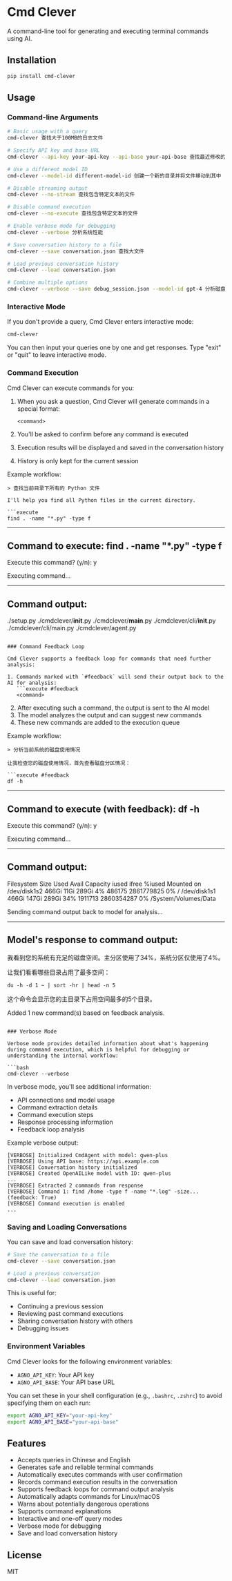 # Cmd Clever

A command-line tool for generating and executing terminal commands using AI.

## Installation

```bash
pip install cmd-clever
```

## Usage

### Command-line Arguments

```bash
# Basic usage with a query
cmd-clever 查找大于100MB的日志文件

# Specify API key and base URL
cmd-clever --api-key your-api-key --api-base your-api-base 查找最近修改的文件

# Use a different model ID
cmd-clever --model-id different-model-id 创建一个新的目录并将文件移动到其中

# Disable streaming output
cmd-clever --no-stream 查找包含特定文本的文件

# Disable command execution
cmd-clever --no-execute 查找包含特定文本的文件

# Enable verbose mode for debugging
cmd-clever --verbose 分析系统性能

# Save conversation history to a file
cmd-clever --save conversation.json 查找大文件

# Load previous conversation history
cmd-clever --load conversation.json

# Combine multiple options
cmd-clever --verbose --save debug_session.json --model-id gpt-4 分析磁盘使用情况
```

### Interactive Mode

If you don't provide a query, Cmd Clever enters interactive mode:

```bash
cmd-clever
```

You can then input your queries one by one and get responses. Type "exit" or "quit" to leave interactive mode.

### Command Execution

Cmd Clever can execute commands for you:

1. When you ask a question, Cmd Clever will generate commands in a special format:
   ```execute
   <command>
   ```

2. You'll be asked to confirm before any command is executed
3. Execution results will be displayed and saved in the conversation history
4. History is only kept for the current session

Example workflow:
```
> 查找当前目录下所有的 Python 文件

I'll help you find all Python files in the current directory.

```execute
find . -name "*.py" -type f
```

----------------------------------------
Command to execute:
find . -name "*.py" -type f
----------------------------------------
Execute this command? (y/n): y

Executing command...

----------------------------------------
Command output:
----------------------------------------
./setup.py
./cmdclever/__init__.py
./cmdclever/__main__.py
./cmdclever/cli/__init__.py
./cmdclever/cli/main.py
./cmdclever/agent.py
```

### Command Feedback Loop

Cmd Clever supports a feedback loop for commands that need further analysis:

1. Commands marked with `#feedback` will send their output back to the AI for analysis:
   ```execute #feedback
   <command>
   ```

2. After executing such a command, the output is sent to the AI model
3. The model analyzes the output and can suggest new commands
4. These new commands are added to the execution queue

Example workflow:
```
> 分析当前系统的磁盘使用情况

让我检查您的磁盘使用情况，首先查看磁盘分区情况：

```execute #feedback
df -h
```

----------------------------------------
Command to execute (with feedback):
df -h
----------------------------------------
Execute this command? (y/n): y

Executing command...

----------------------------------------
Command output:
----------------------------------------
Filesystem      Size   Used  Avail Capacity   iused    ifree %iused  Mounted on
/dev/disk1s2   466Gi   11Gi  289Gi     4%    486175 2861779825    0%   /
/dev/disk1s1   466Gi  147Gi  289Gi    34%   1911713 2860354287    0%   /System/Volumes/Data

Sending command output back to model for analysis...

----------------------------------------
Model's response to command output:
----------------------------------------
我看到您的系统有充足的磁盘空间。主分区使用了34%，系统分区仅使用了4%。

让我们看看哪些目录占用了最多空间：

```execute
du -h -d 1 ~ | sort -hr | head -n 5
```

这个命令会显示您的主目录下占用空间最多的5个目录。

Added 1 new command(s) based on feedback analysis.
```

### Verbose Mode

Verbose mode provides detailed information about what's happening during command execution, which is helpful for debugging or understanding the internal workflow:

```bash
cmd-clever --verbose
```

In verbose mode, you'll see additional information:
- API connections and model usage
- Command extraction details
- Command execution steps
- Response processing information
- Feedback loop analysis

Example verbose output:
```
[VERBOSE] Initialized CmdAgent with model: qwen-plus
[VERBOSE] Using API base: https://api.example.com
[VERBOSE] Conversation history initialized
[VERBOSE] Created OpenAILike model with ID: qwen-plus
...
[VERBOSE] Extracted 2 commands from response
[VERBOSE] Command 1: find /home -type f -name "*.log" -size... (feedback: True)
[VERBOSE] Command execution is enabled
...
```

### Saving and Loading Conversations

You can save and load conversation history:

```bash
# Save the conversation to a file
cmd-clever --save conversation.json

# Load a previous conversation
cmd-clever --load conversation.json
```

This is useful for:
- Continuing a previous session
- Reviewing past command executions
- Sharing conversation history with others
- Debugging issues

### Environment Variables

Cmd Clever looks for the following environment variables:

- `AGNO_API_KEY`: Your API key
- `AGNO_API_BASE`: Your API base URL

You can set these in your shell configuration (e.g., `.bashrc`, `.zshrc`) to avoid specifying them on each run:

```bash
export AGNO_API_KEY="your-api-key"
export AGNO_API_BASE="your-api-base"
```

## Features

- Accepts queries in Chinese and English
- Generates safe and reliable terminal commands
- Automatically executes commands with user confirmation
- Records command execution results in the conversation
- Supports feedback loops for command output analysis
- Automatically adapts commands for Linux/macOS
- Warns about potentially dangerous operations
- Supports command explanations
- Interactive and one-off query modes
- Verbose mode for debugging
- Save and load conversation history

## License

MIT 